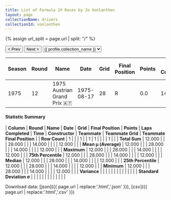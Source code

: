 ```yaml
---
title: List of Formula 1® Races by Jo Vonlanthen
layout: page
collectionName: drivers
collectionId: vonlanthen
---
```


{% assign url_split = page.url | split: "/" %}
<div id="collection-navigation">
<button onclick="selector.options[selector.selectedIndex-1].value && (window.location = selector.options[selector.selectedIndex-1].value);">&lt; Prev</button>
<button onclick="selector.options[selector.selectedIndex+1].value && (window.location = selector.options[selector.selectedIndex+1].value);">Next &gt;</button>
<select id="selector" onchange="this.options[this.selectedIndex].value && (window.location = this.options[this.selectedIndex].value);">
  {% for collectionId in site.data[page.collectionName].refs %}
    {% if collectionId == page.collectionId %}
      {% assign selected = "selected" %}
    {% else %}
      {% assign selected = "" %}
    {% endif %}
    {% assign profile = site.data[page.collectionName][collectionId].profile %}
    <option value="/f1/{{ page.collectionName }}/{{ collectionId }}/{{ url_split[4] }}" {{ selected }}>{{ profile.collection_name }}</option>
  {% endfor %}
</select>
</div>

| Season | Round | Name | Date | Grid | Final Position | Points | Laps Completed | Time | Constructor | Teammate | Teammate Grid | Teammate Final Position |
|--|--|--|--|--|--|--|--|--|--|--|--|--|
| 1975 | 12 | 1975 Austrian Grand Prix 🇦🇹 | 1975-08-17 | 28 | R | 0.0 | 14 |   | Williams 🇬🇧 | [Jacques Laffite 🇫🇷](/f1/drivers/laffite) | 12 | R |

#### Statistic Summary

| **Column** | **Round** | **Name** | **Date** | **Grid** | **Final Position** | **Points** | **Laps Completed** | **Time** | **Constructor** | **Teammate** | **Teammate Grid** | **Teammate Final Position** |
| **Row Count** | 1 |  |  | 1 |  | 1 | 1 |  |  |  | 1 |  |
| **Total Sum** | 12.000 |  |  | 28.000 |  |  | 14.000 |  |  |  | 12.000 |  |
| **Mean μ (Average)** | 12.000 |  |  | 28.000 |  |  | 14.000 |  |  |  | 12.000 |  |
| **Maximum** | 12.000 |  |  | 28.000 |  |  | 14.000 |  |  |  | 12.000 |  |
| **75th Percentile** | 12.000 |  |  | 28.000 |  |  | 14.000 |  |  |  | 12.000 |  |
| **Median** | 12.000 |  |  | 28.000 |  |  | 14.000 |  |  |  | 12.000 |  |
| **25th Percentile** | 12.000 |  |  | 28.000 |  |  | 14.000 |  |  |  | 12.000 |  |
| **Minimum** | 12.000 |  |  | 28.000 |  |  | 14.000 |  |  |  | 12.000 |  |
| **Variance** |  |  |  |  |  |  |  |  |  |  |  |  |
| **Standard Deviation σ** |  |  |  |  |  |  |  |  |  |  |  |  |

Download data: [json]({{ page.url | replace:'.html','.json' }}), [csv]({{ page.url | replace:'.html','.csv' }})
